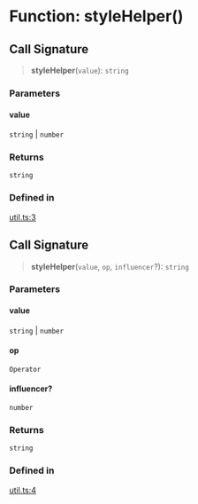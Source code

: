 # Function: styleHelper()

## Call Signature

> **styleHelper**(`value`): `string`

### Parameters

#### value

`string` | `number`

### Returns

`string`

### Defined in

[util.ts:3](https://github.com/m1m0zzz/tremolo-ui/blob/fdce4edd99400093675f850873baf6353f59c74b/packages/functions/src/util.ts#L3)

## Call Signature

> **styleHelper**(`value`, `op`, `influencer`?): `string`

### Parameters

#### value

`string` | `number`

#### op

`Operator`

#### influencer?

`number`

### Returns

`string`

### Defined in

[util.ts:4](https://github.com/m1m0zzz/tremolo-ui/blob/fdce4edd99400093675f850873baf6353f59c74b/packages/functions/src/util.ts#L4)
